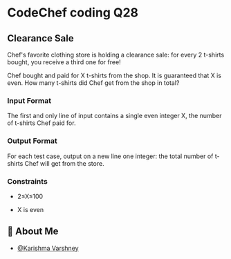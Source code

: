 # CodeChef coding Q28


## Clearance Sale
Chef's favorite clothing store is holding a clearance sale: for every 
2 t-shirts bought, you receive a third one for free!

Chef bought and paid for 
X t-shirts from the shop. It is guaranteed that 
X is even.
How many t-shirts did Chef get from the shop in total?

### Input Format
The first and only line of input contains a single even integer 
X, the number of t-shirts Chef paid for.
### Output Format
For each test case, output on a new line one integer: the total number of t-shirts Chef will get from the store.

### Constraints
- 2≤X≤100

- X is even

## 🚀 About Me

- [@Karishma Varshney](https://github.com/Karishma-Varshney)

